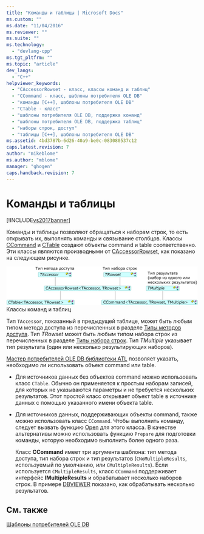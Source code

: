 ```yaml
---
title: "Команды и таблицы | Microsoft Docs"
ms.custom: ""
ms.date: "11/04/2016"
ms.reviewer: ""
ms.suite: ""
ms.technology: 
  - "devlang-cpp"
ms.tgt_pltfrm: ""
ms.topic: "article"
dev_langs: 
  - "C++"
helpviewer_keywords: 
  - "CAccessorRowset - класс, классы команд и таблиц"
  - "CCommand - класс, шаблоны потребителя OLE DB"
  - "команды [C++], шаблоны потребителя OLE DB"
  - "CTable - класс"
  - "шаблоны потребителя OLE DB, поддержка команд"
  - "шаблоны потребителя OLE DB, поддержка таблиц"
  - "наборы строк, доступ"
  - "таблицы [C++], шаблоны потребителя OLE DB"
ms.assetid: 4bd3787b-6d26-40a9-be0c-083080537c12
caps.latest.revision: 7
author: "mikeblome"
ms.author: "mblome"
manager: "ghogen"
caps.handback.revision: 7
---
```

# Команды и таблицы
[!INCLUDE[vs2017banner](../../assembler/inline/includes/vs2017banner.md)]

Команды и таблицы позволяют обращаться к наборам строк, то есть открывать их, выполнять команды и связывание столбцов.  Классы [CCommand](../../data/oledb/ccommand-class.md) и [CTable](../../data/oledb/ctable-class.md) создают объекты command и table соответственно.  Эти классы являются производными от [CAccessorRowset](../Topic/CAccessorRowset%20Class.md), как показано на следующем рисунке.  
  
 ![CCommand и CTable](../../data/oledb/media/vccommandstables.gif "vcCommandsTables")  
Классы команд и таблиц  
  
 Тип `TAccessor`, показанный в предыдущей таблице, может быть любым типом метода доступа из перечисленных в разделе [Типы методов доступа](../../data/oledb/accessors-and-rowsets.md).  Тип *TRowset* может быть любым типом набора строк из перечисленных в разделе [Типы набора строк](../../data/oledb/accessors-and-rowsets.md).  Тип *TMultiple* указывает тип результата \(один или несколько результирующих наборов\).  
  
 [Мастер потребителей OLE DB библиотеки ATL](../../atl/reference/atl-ole-db-consumer-wizard.md) позволяет указать, необходимо ли использовать объект command или table.  
  
-   Для источников данных без объектов command можно использовать класс `CTable`.  Обычно он применяется к простым наборам записей, для которых не указываются параметры и не требуется нескольких результатов.  Этот простой класс открывает объект table в источнике данных с помощью указанного имени объекта table.  
  
-   Для источников данных, поддерживающих объекты command, также можно использовать класс `CCommand`.  Чтобы выполнить команду, следует вызвать функцию [Open](../../data/oledb/ccommand-open.md) для этого класса.  В качестве альтернативы можно использовать функцию `Prepare` для подготовки команды, которую необходимо выполнить более одного раза.  
  
     Класс **CCommand** имеет три аргумента шаблона: тип метода доступа, тип набора строк и тип результатов \(`CNoMultipleResults`, используемый по умолчанию, или `CMultipleResults`\).  Если используется `CMultipleResults`, класс `CCommand` поддерживает интерфейс **IMultipleResults** и обрабатывает несколько наборов строк.  В примере [DBVIEWER](http://msdn.microsoft.com/ru-ru/07620f99-c347-4d09-9ebc-2459e8049832) показано, как обрабатывать несколько результатов.  
  
## См. также  
 [Шаблоны потребителей OLE DB](../../data/oledb/ole-db-consumer-templates-cpp.md)